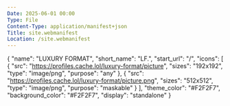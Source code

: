 ```yaml
---
Date: 2025-06-01 00:00
Type: File
Content-Type: application/manifest+json
Title: site.webmanifest
Location: /site.webmanifest
---
```


{
  "name": "LUXURY FORMAT",
  "short_name": "LF.",
  "start_url": "/",
  "icons": [
    {
      "src": "https://profiles.cache.lol/luxury-format/picture",
      "sizes": "192x192",
      "type": "image/png",
      "purpose": "any"
    },
    {
      "src": "https://profiles.cache.lol/luxury-format/picture.png",
      "sizes": "512x512",
      "type": "image/png",
      "purpose": "maskable"
    }
  ],
  "theme_color": "#F2F2F7",
  "background_color": "#F2F2F7",
  "display": "standalone"
}
